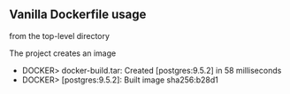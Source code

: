## Vanilla Dockerfile usage
  
  from the top-level directory

The project creates an image

- DOCKER> docker-build.tar: Created [postgres:9.5.2] in 58 milliseconds
- DOCKER> [postgres:9.5.2]: Built image sha256:b28d1
